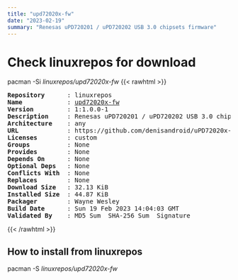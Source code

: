 ```yaml
---
title: "upd72020x-fw"
date: "2023-02-19"
summary: "Renesas uPD720201 / uPD720202 USB 3.0 chipsets firmware"
---
```


# Check linuxrepos for download

pacman -Si *linuxrepos/upd72020x-fw*
{{< rawhtml >}}
<pre class="highlight">
<b>Repository</b>      : linuxrepos
<b>Name</b>            : <a href="../../x86_64/upd72020x-fw-1:1.0.0-1-any.pkg.tar.zst">upd72020x-fw</a>
<b>Version</b>         : 1:1.0.0-1
<b>Description</b>     : Renesas uPD720201 / uPD720202 USB 3.0 chipsets firmware
<b>Architecture</b>    : any
<b>URL</b>             : https://github.com/denisandroid/uPD72020x-Firmware
<b>Licenses</b>        : custom
<b>Groups</b>          : None
<b>Provides</b>        : None
<b>Depends On</b>      : None
<b>Optional Deps</b>   : None
<b>Conflicts With</b>  : None
<b>Replaces</b>        : None
<b>Download Size</b>   : 32.13 KiB
<b>Installed Size</b>  : 44.87 KiB
<b>Packager</b>        : Wayne Wesley <wayne6324@gmail.com>
<b>Build Date</b>      : Sun 19 Feb 2023 14:04:03 GMT
<b>Validated By</b>    : MD5 Sum  SHA-256 Sum  Signature
</pre>
{{< /rawhtml >}}
## How to install from linuxrepos

pacman -S *linuxrepos/upd72020x-fw*
